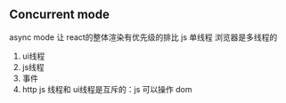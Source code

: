 ## Concurrent mode
async mode
让 react的整体渲染有优先级的排比
js 单线程
浏览器是多线程的
1. ui线程
2. js线程
3. 事件
4. http
js 线程和 ui线程是互斥的：js 可以操作 dom